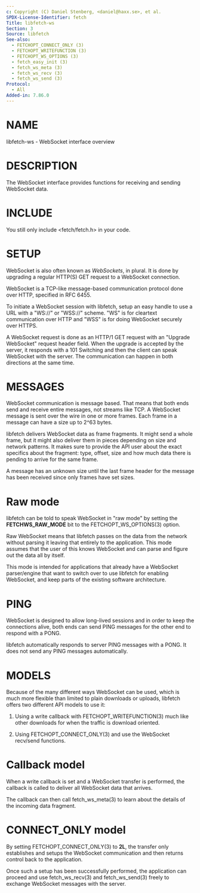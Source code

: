 ```yaml
---
c: Copyright (C) Daniel Stenberg, <daniel@haxx.se>, et al.
SPDX-License-Identifier: fetch
Title: libfetch-ws
Section: 3
Source: libfetch
See-also:
  - FETCHOPT_CONNECT_ONLY (3)
  - FETCHOPT_WRITEFUNCTION (3)
  - FETCHOPT_WS_OPTIONS (3)
  - fetch_easy_init (3)
  - fetch_ws_meta (3)
  - fetch_ws_recv (3)
  - fetch_ws_send (3)
Protocol:
  - All
Added-in: 7.86.0
---
```


# NAME

libfetch-ws - WebSocket interface overview

# DESCRIPTION

The WebSocket interface provides functions for receiving and sending WebSocket
data.

# INCLUDE

You still only include \<fetch/fetch.h\> in your code.

# SETUP

WebSocket is also often known as *WebSockets*, in plural. It is done by
upgrading a regular HTTP(S) GET request to a WebSocket connection.

WebSocket is a TCP-like message-based communication protocol done over HTTP,
specified in RFC 6455.

To initiate a WebSocket session with libfetch, setup an easy handle to use a
URL with a "WS://" or "WSS://" scheme. "WS" is for cleartext communication
over HTTP and "WSS" is for doing WebSocket securely over HTTPS.

A WebSocket request is done as an HTTP/1 GET request with an "Upgrade
WebSocket" request header field. When the upgrade is accepted by the server,
it responds with a 101 Switching and then the client can speak WebSocket with
the server. The communication can happen in both directions at the same time.

# MESSAGES

WebSocket communication is message based. That means that both ends send and
receive entire messages, not streams like TCP. A WebSocket message is sent
over the wire in one or more frames. Each frame in a message can have a size
up to 2^63 bytes.

libfetch delivers WebSocket data as frame fragments. It might send a whole
frame, but it might also deliver them in pieces depending on size and network
patterns. It makes sure to provide the API user about the exact specifics
about the fragment: type, offset, size and how much data there is pending to
arrive for the same frame.

A message has an unknown size until the last frame header for the message has
been received since only frames have set sizes.

# Raw mode

libfetch can be told to speak WebSocket in "raw mode" by setting the
**FETCHWS_RAW_MODE** bit to the FETCHOPT_WS_OPTIONS(3) option.

Raw WebSocket means that libfetch passes on the data from the network without
parsing it leaving that entirely to the application. This mode assumes that
the user of this knows WebSocket and can parse and figure out the data all by
itself.

This mode is intended for applications that already have a WebSocket
parser/engine that want to switch over to use libfetch for enabling WebSocket,
and keep parts of the existing software architecture.

# PING

WebSocket is designed to allow long-lived sessions and in order to keep the
connections alive, both ends can send PING messages for the other end to
respond with a PONG.

libfetch automatically responds to server PING messages with a PONG. It does
not send any PING messages automatically.

# MODELS

Because of the many different ways WebSocket can be used, which is much more
flexible than limited to plain downloads or uploads, libfetch offers two
different API models to use it:

1. Using a write callback with FETCHOPT_WRITEFUNCTION(3) much like other
downloads for when the traffic is download oriented.

2. Using FETCHOPT_CONNECT_ONLY(3) and use the WebSocket recv/send
functions.

# Callback model

When a write callback is set and a WebSocket transfer is performed, the
callback is called to deliver all WebSocket data that arrives.

The callback can then call fetch_ws_meta(3) to learn about the details of
the incoming data fragment.

# CONNECT_ONLY model

By setting FETCHOPT_CONNECT_ONLY(3) to **2L**, the transfer only
establishes and setups the WebSocket communication and then returns control
back to the application.

Once such a setup has been successfully performed, the application can proceed
and use fetch_ws_recv(3) and fetch_ws_send(3) freely to exchange
WebSocket messages with the server.

